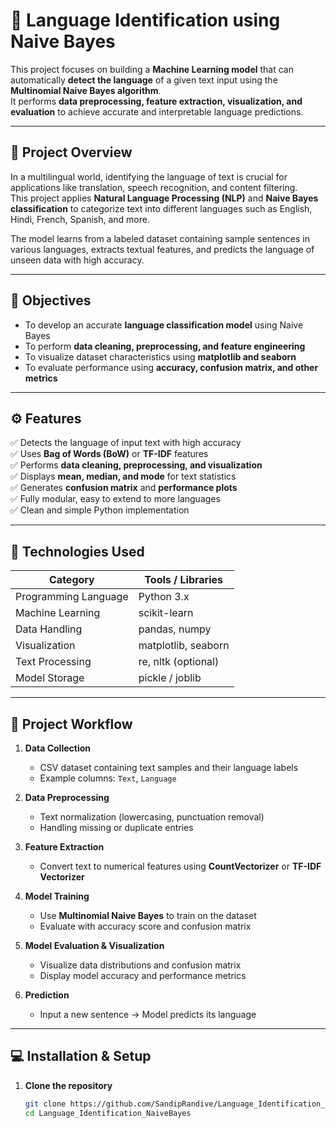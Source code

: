 # 🧠 Language Identification using Naive Bayes

This project focuses on building a **Machine Learning model** that can automatically **detect the language** of a given text input using the **Multinomial Naive Bayes algorithm**.  
It performs **data preprocessing, feature extraction, visualization, and evaluation** to achieve accurate and interpretable language predictions.

---

## 🌟 Project Overview

In a multilingual world, identifying the language of text is crucial for applications like translation, speech recognition, and content filtering.  
This project applies **Natural Language Processing (NLP)** and **Naive Bayes classification** to categorize text into different languages such as English, Hindi, French, Spanish, and more.

The model learns from a labeled dataset containing sample sentences in various languages, extracts textual features, and predicts the language of unseen data with high accuracy.

---

## 🎯 Objectives

- To develop an accurate **language classification model** using Naive Bayes  
- To perform **data cleaning, preprocessing, and feature engineering**  
- To visualize dataset characteristics using **matplotlib and seaborn**  
- To evaluate performance using **accuracy, confusion matrix, and other metrics**

---

## ⚙️ Features

✅ Detects the language of input text with high accuracy  
✅ Uses **Bag of Words (BoW)** or **TF-IDF** features  
✅ Performs **data cleaning, preprocessing, and visualization**  
✅ Displays **mean, median, and mode** for text statistics  
✅ Generates **confusion matrix** and **performance plots**  
✅ Fully modular, easy to extend to more languages  
✅ Clean and simple Python implementation  

---

## 🧰 Technologies Used

| Category | Tools / Libraries |
|-----------|------------------|
| Programming Language | Python 3.x |
| Machine Learning | scikit-learn |
| Data Handling | pandas, numpy |
| Visualization | matplotlib, seaborn |
| Text Processing | re, nltk (optional) |
| Model Storage | pickle / joblib |

---

## 🧩 Project Workflow

1. **Data Collection**  
   - CSV dataset containing text samples and their language labels  
   - Example columns: `Text`, `Language`

2. **Data Preprocessing**  
   - Text normalization (lowercasing, punctuation removal)  
   - Handling missing or duplicate entries  

3. **Feature Extraction**  
   - Convert text to numerical features using **CountVectorizer** or **TF-IDF Vectorizer**  

4. **Model Training**  
   - Use **Multinomial Naive Bayes** to train on the dataset  
   - Evaluate with accuracy score and confusion matrix  

5. **Model Evaluation & Visualization**  
   - Visualize data distributions and confusion matrix  
   - Display model accuracy and performance metrics  

6. **Prediction**  
   - Input a new sentence → Model predicts its language  

---


## 💻 Installation & Setup

1. **Clone the repository**
   ```bash
   git clone https://github.com/SandipRandive/Language_Identification_NaiveBayes.git
   cd Language_Identification_NaiveBayes


